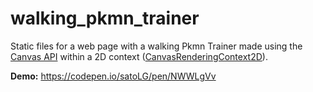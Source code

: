 # walking_pkmn_trainer
Static files for a web page with a walking Pkmn Trainer made using the [Canvas API](https://developer.mozilla.org/en-US/docs/Web/API/Canvas_API) within a 2D context ([CanvasRenderingContext2D](https://developer.mozilla.org/en-US/docs/Web/API/CanvasRenderingContext2D)).

**Demo:** https://codepen.io/satoLG/pen/NWWLgVv
